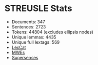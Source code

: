 STREUSLE Stats
==============

* Documents:                347
* Sentences:               2723
* Tokens:                 44804 (excludes ellipsis nodes)
* Unique lemmas:           4435
* Unique full lextags:      569
* [LexCat](LEXCAT.txt)
* [MWEs](MWES.txt)
* [Supersenses](SUPERSENSES.txt)
